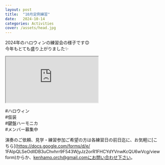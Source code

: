 ```yaml
---
layout: post
title:  "10月定例練習"
date:   2024-10-14 
categories: Activities
cover: /assets/head.jpg
---
```

  
2024年のハロウィンの練習会の様子です😊  
今年もとても盛り上がりました✨  
  
  
<div>
<iframe src="https://www.youtube.com/embed/GeR6NfHbO74"></iframe>
</div> 
  
#ハロウィン  
#仮装  
#鍵盤ハーモニカ  
#メンバー募集中  
    
演奏のご依頼、見学・練習参加ご希望の方は各練習日の前日迄に、お気軽に[こちら](https://docs.google.com/forms/d/e/  1FAIpQLSeOdIlDB3uChvhrr9F543WjyJz2orR1FHCYdYVnwKcQU6wVcg/viewform)からか、kenhamo.orch@gmail.comにお問い合わせ下さい。 
  